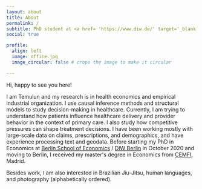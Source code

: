 ```yaml
---
layout: about
title: About
permalink: /
subtitle: PhD student at <a href= 'https://www.diw.de/' target='_blank'>DIW Berlin</a>  & <a href='https://www.tu.berlin/en/wm' target='_blank'>TU Berlin</a>
social: true

profile:
  align: left
  image: office.jpg
  image_circular: false # crops the image to make it circular

---
```


Hi, happy to see you here!

I am Temulun and my research is in health economics and empirical industrial organization. I use causal inference methods and structural models to study decision-making in healthcare. Currently, I am trying to understand how patients influence healthcare delivery and provider behavior in the context of primary care. I also study how competitive pressures can shape treatment decisions. I have been working mostly with large-scale data on claims, prescriptions, and demographics, and have experience processing text and geodata. Before starting my PhD in Economics at [Berlin School of Economics](https://berlinschoolofeconomics.de/home) / [DIW Berlin](https://www.diw.de/) in October 2020 and moving to Berlin, I received my master's degree in Economics from [CEMFI](https://www.cemfi.es/index.asp), Madrid.

Besides work, I am also interested in Brazilian Jiu-Jitsu, human languages, and photography (alphabetically ordered).
